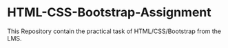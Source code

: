 # HTML-CSS-Bootstrap-Assignment
This Repository contain the practical task of HTML/CSS/Bootstrap from the LMS.

